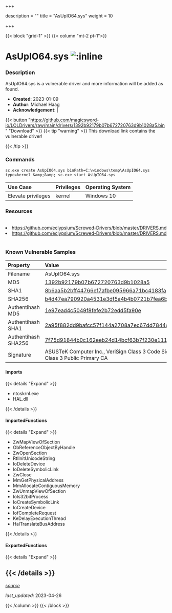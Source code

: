 +++

description = ""
title = "AsUpIO64.sys"
weight = 10

+++


{{< block "grid-1" >}}
{{< column "mt-2 pt-1">}}


# AsUpIO64.sys ![:inline](/images/twitter_verified.png) 


### Description

AsUpIO64.sys is a vulnerable driver and more information will be added as found.

- **Created**: 2023-01-09
- **Author**: Michael Haag
- **Acknowledgement**:  | [](https://twitter.com/)

{{< button "https://github.com/magicsword-io/LOLDrivers/raw/main/drivers/1392b92179b07b672720763d9b1028a5.bin" "Download" >}}
{{< tip "warning" >}}
This download link contains the vulnerable driver!

{{< /tip >}}

### Commands

```
sc.exe create AsUpIO64.sys binPath=C:\windows\temp\AsUpIO64.sys type=kernel &amp;&amp; sc.exe start AsUpIO64.sys
```

| Use Case | Privileges | Operating System | 
|:---- | ---- | ---- |
| Elevate privileges | kernel | Windows 10 |

### Resources
<br>
<li><a href=" https://github.com/eclypsium/Screwed-Drivers/blob/master/DRIVERS.md"> https://github.com/eclypsium/Screwed-Drivers/blob/master/DRIVERS.md</a></li>
<li><a href="https://github.com/eclypsium/Screwed-Drivers/blob/master/DRIVERS.md">https://github.com/eclypsium/Screwed-Drivers/blob/master/DRIVERS.md</a></li>
<br>

### Known Vulnerable Samples

| Property           | Value |
|:-------------------|:------|
| Filename           | AsUpIO64.sys |
| MD5                | [1392b92179b07b672720763d9b1028a5](https://www.virustotal.com/gui/file/1392b92179b07b672720763d9b1028a5) |
| SHA1               | [8b6aa5b2bff44766ef7afbe095966a71bc4183fa](https://www.virustotal.com/gui/file/8b6aa5b2bff44766ef7afbe095966a71bc4183fa) |
| SHA256             | [b4d47ea790920a4531e3df5a4b4b0721b7fea6b49a35679f0652f1e590422602](https://www.virustotal.com/gui/file/b4d47ea790920a4531e3df5a4b4b0721b7fea6b49a35679f0652f1e590422602) |
| Authentihash MD5   | [1e97ead4c5049f8fefe2b72edd5fa90e](https://www.virustotal.com/gui/search/authentihash%253A1e97ead4c5049f8fefe2b72edd5fa90e) |
| Authentihash SHA1  | [2a95f882dd9bafcc57f144a2708a7ec67dd7844c](https://www.virustotal.com/gui/search/authentihash%253A2a95f882dd9bafcc57f144a2708a7ec67dd7844c) |
| Authentihash SHA256| [7f75d91844b0c162eeb24d14bcf63b7f230e111daa7b0a26eaa489eeb22d9057](https://www.virustotal.com/gui/search/authentihash%253A7f75d91844b0c162eeb24d14bcf63b7f230e111daa7b0a26eaa489eeb22d9057) |
| Signature         | ASUSTeK Computer Inc., VeriSign Class 3 Code Signing 2009-2 CA, VeriSign Class 3 Public Primary CA   |


#### Imports
{{< details "Expand" >}}
* ntoskrnl.exe
* HAL.dll

{{< /details >}}
#### ImportedFunctions
{{< details "Expand" >}}
* ZwMapViewOfSection
* ObReferenceObjectByHandle
* ZwOpenSection
* RtlInitUnicodeString
* IoDeleteDevice
* IoDeleteSymbolicLink
* ZwClose
* MmGetPhysicalAddress
* MmAllocateContiguousMemory
* ZwUnmapViewOfSection
* IoIs32bitProcess
* IoCreateSymbolicLink
* IoCreateDevice
* IofCompleteRequest
* KeDelayExecutionThread
* HalTranslateBusAddress

{{< /details >}}
#### ExportedFunctions
{{< details "Expand" >}}

{{< /details >}}
-----



[*source*](https://github.com/magicsword-io/LOLDrivers/tree/main/yaml/asupio64.yaml)

*last_updated:* 2023-04-26








{{< /column >}}
{{< /block >}}
